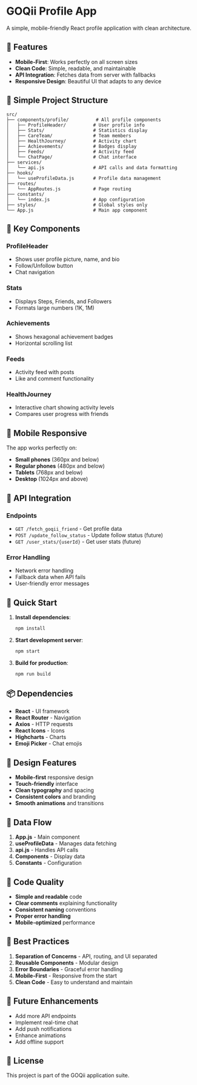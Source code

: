 # GOQii Profile App

A simple, mobile-friendly React profile application with clean architecture.

## 🚀 Features

- **Mobile-First**: Works perfectly on all screen sizes
- **Clean Code**: Simple, readable, and maintainable
- **API Integration**: Fetches data from server with fallbacks
- **Responsive Design**: Beautiful UI that adapts to any device

## 📁 Simple Project Structure

```
src/
├── components/profile/          # All profile components
│   ├── ProfileHeader/          # User profile info
│   ├── Stats/                  # Statistics display
│   ├── CareTeam/               # Team members
│   ├── HealthJourney/          # Activity chart
│   ├── Achievements/           # Badges display
│   ├── Feeds/                  # Activity feed
│   └── ChatPage/               # Chat interface
├── services/
│   └── api.js                  # API calls and data formatting
├── hooks/
│   └── useProfileData.js       # Profile data management
├── routes/
│   └── AppRoutes.js            # Page routing
├── constants/
│   └── index.js                # App configuration
├── styles/                     # Global styles only
└── App.js                      # Main app component
```

## 🎯 Key Components

### ProfileHeader
- Shows user profile picture, name, and bio
- Follow/Unfollow button
- Chat navigation

### Stats
- Displays Steps, Friends, and Followers
- Formats large numbers (1K, 1M)

### Achievements
- Shows hexagonal achievement badges
- Horizontal scrolling list

### Feeds
- Activity feed with posts
- Like and comment functionality

### HealthJourney
- Interactive chart showing activity levels
- Compares user progress with friends

## 📱 Mobile Responsive

The app works perfectly on:
- **Small phones** (360px and below)
- **Regular phones** (480px and below)
- **Tablets** (768px and below)
- **Desktop** (1024px and above)

## 🔧 API Integration

### Endpoints
- `GET /fetch_goqii_friend` - Get profile data
- `POST /update_follow_status` - Update follow status (future)
- `GET /user_stats/{userId}` - Get user stats (future)

### Error Handling
- Network error handling
- Fallback data when API fails
- User-friendly error messages

## 🚀 Quick Start

1. **Install dependencies**:
   ```bash
   npm install
   ```

2. **Start development server**:
   ```bash
   npm start
   ```

3. **Build for production**:
   ```bash
   npm run build
   ```

## 📦 Dependencies

- **React** - UI framework
- **React Router** - Navigation
- **Axios** - HTTP requests
- **React Icons** - Icons
- **Highcharts** - Charts
- **Emoji Picker** - Chat emojis

## 🎨 Design Features

- **Mobile-first** responsive design
- **Touch-friendly** interface
- **Clean typography** and spacing
- **Consistent colors** and branding
- **Smooth animations** and transitions

## 🔄 Data Flow

1. **App.js** - Main component
2. **useProfileData** - Manages data fetching
3. **api.js** - Handles API calls
4. **Components** - Display data
5. **Constants** - Configuration

## 📝 Code Quality

- **Simple and readable** code
- **Clear comments** explaining functionality
- **Consistent naming** conventions
- **Proper error handling**
- **Mobile-optimized** performance

## 🎯 Best Practices

1. **Separation of Concerns** - API, routing, and UI separated
2. **Reusable Components** - Modular design
3. **Error Boundaries** - Graceful error handling
4. **Mobile-First** - Responsive from the start
5. **Clean Code** - Easy to understand and maintain

## 🔄 Future Enhancements

- Add more API endpoints
- Implement real-time chat
- Add push notifications
- Enhance animations
- Add offline support

## 📄 License

This project is part of the GOQii application suite.
